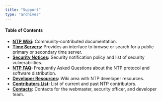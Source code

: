 ```yaml
---
title: "Support"
type: "archives"
---
```


#### Table of Contents

*   **[NTP Wiki](http://support.ntp.org/support/):** Community-contributed documentation.
*   **[Time Servers](http://support.ntp.org/servers/):** Provides an interface to browse or search for a public primary or secondary time server.
* **[Security Notices](https://support.ntp.org/bin/view/Main/SecurityNotice/):** Security notification policy and list of security vulnerabilities.
* **[NTP FAQ](/ntpfaq):** Frequently Asked Questions about the NTP protocol and software distribution.
* **[Developer Resources](https://support.ntp.org/bin/view/Dev/WebHome/):** Wiki area with NTP developer resources.
* **[Contributors List](/contributorslist/):** List of current and past NTP contributors.
* **[Contacts](/contact/):** Contacts for the webmaster, security officer, and developer team.